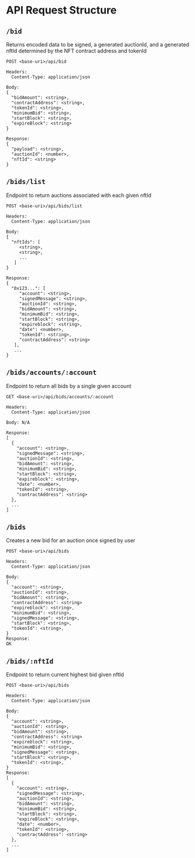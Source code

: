 # API Request Structure

## `/bid`

Returns encoded data to be signed, a generated auctionId,
and a generated nftId determined by the NFT contract address and tokenId

```
POST <base-uri>/api/bid

Headers:
  Content-Type: application/json

Body:
{
  "bidAmount": <string>,
  "contractAddress": <string>,
  "tokenId": <string>,
  "minimumBid": <string>,
  "startBlock": <string>,
  "expireBlock": <string>
}

Response:
{
  "payload": <string>,
  "auctionId": <number>,
  "nftId": <string>
}
```

## `/bids/list`

Endpoint to return auctions associated with each given nftId

```
POST <base-uri>/api/bids/list

Headers:
  Content-Type: application/json

Body:
{
  "nftIds": [
     <string>,
     <string>,
     ...
   ]
}

Response:
{
  "0x123...": [
     "account": <string>,
     "signedMessage": <string>,
     "auctionId": <string>,
     "bidAmount": <string>,
     "minimumBid": <string>,
     "startBlock": <string>,
     "expireblock": <string>,
     "date": <number>,
     "tokenId": <string>,
     "contractAddress": <string>
   ],
   ...
}
```

## `/bids/accounts/:account`

Endpoint to return all bids by a single given account

```
GET <base-uri>/api/bids/accounts/:account

Headers:
  Content-Type: application/json

Body: N/A

Response:
[
  {
    "account": <string>,
    "signedMessage": <string>,
    "auctionId": <string>,
    "bidAmount": <string>,
    "minimumBid": <string>,
    "startBlock": <string>,
    "expireblock": <string>,
    "date": <number>,
    "tokenId": <string>,
    "contractAddress": <string>
  },
  ...
]
```

## `/bids`

Creates a new bid for an auction once signed by user

```
POST <base-uri>/api/bids

Headers:
  Content-Type: application/json

Body: 
{
  "account": <string>,
  "auctionId": <string>,
  "bidAmount": <string>,
  "contractAddress": <string>
  "expireblock": <string>,
  "minimumBid": <string>,
  "signedMessage": <string>,
  "startBlock": <string>,
  "tokenId": <string>,
}
Response:
OK
```

## `/bids/:nftId`

Endpoint to return current highest bid given nftId

```
POST <base-uri>/api/bids

Headers:
  Content-Type: application/json

Body: 
{
  "account": <string>,
  "auctionId": <string>,
  "bidAmount": <string>,
  "contractAddress": <string>
  "expireblock": <string>,
  "minimumBid": <string>,
  "signedMessage": <string>,
  "startBlock": <string>,
  "tokenId": <string>,
}
Response:
[
  {
    "account": <string>,
    "signedMessage": <string>,
    "auctionId": <string>,
    "bidAmount": <string>,
    "minimumBid": <string>,
    "startBlock": <string>,
    "expireBlock": <string>,
    "date": <number>,
    "tokenId": <string>,
    "contractAddress": <string>
  },
  ...
]
```